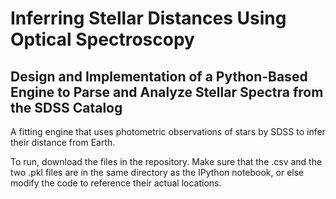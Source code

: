 # Inferring Stellar Distances Using Optical Spectroscopy
## Design and Implementation of a Python-Based Engine to Parse and Analyze Stellar Spectra from the SDSS Catalog

A fitting engine that uses photometric observations of stars by SDSS to infer their distance from Earth.

To run, download the files in the repository. Make sure that the .csv and the two .pkl files are in the same directory as the IPython notebook, or else modify the code to reference their actual locations.
